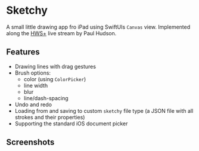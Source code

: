 # Sketchy
A small little drawing app fro iPad using SwiftUIs `Canvas` view. Implemented along the [HWS+](https://www.hackingwithswift.com/plus/) live stream by Paul Hudson.

## Features

- Drawing lines with drag gestures
- Brush options:
  - color (using `ColorPicker`)
  - line width
  - blur
  - line/dash-spacing
- Undo and redo
- Loading from and saving to custom `sketchy` file type (a JSON file with all strokes and their properties)
- Supporting the standard iOS document picker

## Screenshots
